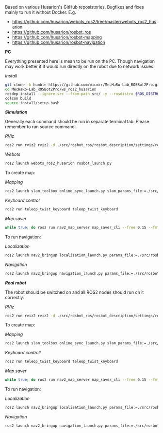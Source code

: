 Based on various Husarion's GitHub reposistories. Bugfixes and fixes mainly to run it without Docker. E.g.
- https://github.com/husarion/webots_ros2/tree/master/webots_ros2_husarion
- https://github.com/husarion/rosbot_ros
- https://github.com/husarion/rosbot-mapping
- https://github.com/husarion/rosbot-navigation

**PC**

Everything presented here is mean to be run on the PC. Though navigation may work better if it would run directly on the robot due to network issues.

_Install_

``` bash
git clone -b humble https://github.com/micmzr/MecHaRo-Lab_ROSBot2Pro.git
cd MecHaRo-Lab_ROSBot2Pro/ws_ros2_husarion
rosdep install --ignore-src --from-path src/ -y --rosdistro $ROS_DISTRO
colcon build
source install/setup.bash
```

**_Simulation_**

Generally each command should be run in separate terminal tab. Please remember to run source command. 

_RViz_
``` bash
ros2 run rviz2 rviz2 -d ./src/rosbot_ros/rosbot_description/settings/rosbot2-nav2-demo.rviz
```
_Webots_
``` bash
ros2 launch webots_ros2_husarion rosbot_launch.py
```

To create map: 

_Mapping_ 
``` bash
ros2 launch slam_toolbox online_sync_launch.py slam_params_file:=./src/rosbot_ros/rosbot_description/settings/slam_toolbox_webots.yaml use_sim_time:='True'
```
_Keyboard control_
``` bash
ros2 run teleop_twist_keyboard teleop_twist_keyboard
```
_Map saver_
``` bash
while true; do ros2 run nav2_map_server map_saver_cli --free 0.15 --fmt png -f ./maps/map; sleep 5; done
```

To run navigation:

_Localization_
``` bash
ros2 launch nav2_bringup localization_launch.py params_file:=./src/rosbot_ros/rosbot_description/settings/amcl_params.yaml map:=./maps/map.yaml use_sim_time:='True'
```
_Navigation_
``` bash
ros2 launch nav2_bringup navigation_launch.py params_file:=./src/rosbot_ros/rosbot_description/settings/nav2_params.yaml use_sim_time:='True'
```

**_Real robot_**

The robot should be switched on and all ROS2 nodes should run on it correctly.

_RViz_
``` bash
ros2 run rviz2 rviz2 -d ./src/rosbot_ros/rosbot_description/settings/rosbot2-nav2-demo.rviz
```

To create map: 

_Mapping_ 
``` bash
ros2 launch slam_toolbox online_sync_launch.py slam_params_file:=./src/rosbot_ros/rosbot_description/settings/slam_toolbox.yaml use_sim_time:='False' 
```
_Keyboard controll_
``` bash
ros2 run teleop_twist_keyboard teleop_twist_keyboard
```
_Map saver_
``` bash
while true; do ros2 run nav2_map_server map_saver_cli --free 0.15 --fmt png -f ./maps/map; sleep 5; done
```

To run navigation:

_Localization_
``` bash
ros2 launch nav2_bringup localization_launch.py params_file:=./src/rosbot_ros/rosbot_description/settings/amcl_params.yaml map:=./maps/map.yaml use_sim_time:='False'
```
_Navigation_
``` bash
ros2 launch nav2_bringup navigation_launch.py params_file:=./src/rosbot_ros/rosbot_description/settings/nav2_params.yaml use_sim_time:='False'
```
